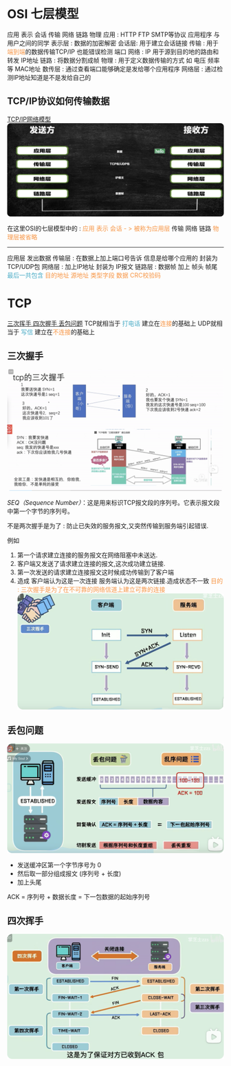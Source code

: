 # OSI 七层模型
应用 表示 会话 传输 网络 链路 物理
应用 : HTTP FTP SMTP等协议 应用程序 与用户之间的同学
表示层 : 数据的加密解密
会话层: 用于建立会话链接
传输 : 用于<font color="#f79646">端到端</font>的数据传输TCP/IP 也能错误检测 端口
网络 : IP 用于源到目的地的路由和转发  IP地址
链路 : 将数据分割成帧
物理 : 用于定义数据传输的方式 如 电压  频率等 MAC地址
数传层 : 通过查看端口能够确定是发给哪个应用程序
网络层 : 通过检测IP地址知道是不是发给自己的

## TCP/IP协议如何传输数据

[TCP/IP网络模型](https://www.bilibili.com/video/BV1uk4y1w7ZV/?spm_id_from=333.788.top_right_bar_window_history.content.click&vd_source=2f6e531d9d833ca7fdcd8c5bb99bd1bb)
![](assets/Pasted%20image%2020231028175837.png)

在这里OSI的七层模型中的 :
<font color="#f79646">应用 表示 会话 - > 被称为应用层</font>
传输 
网络 
链路 
<font color="#f79646">物理层被省略</font>

___
应用层 发出数据
传输层 : 在数据上加上端口号告诉 信息是给哪个应用的 封装为 TCP/UDP包
网络层 : 加上IP地址 封装为 IP报文
链路层 : 数据帧 加上 帧头 帧尾
<font color="#4bacc6">最后一共包含</font> <font color="#f79646">目的地址 源地址 类型字段 数据 CRC校验码</font>

# TCP
[三次挥手 四次握手 丢包问题](https://www.bilibili.com/video/BV1kV411j7hA/?spm_id_from=333.788.recommend_more_video.1&vd_source=2f6e531d9d833ca7fdcd8c5bb99bd1bb)
TCP就相当于 <font color="#4bacc6">打电话</font> 建立在<font color="#f79646">连接</font>的基础上
UDP就相当于 <font color="#4bacc6">写信 </font>建立在<font color="#f79646">不连接</font>的基础上
## 三次握手
![](assets/Pasted%20image%2020231028203647.png)

*SEQ（Sequence Number）*：这是用来标识TCP报文段的序列号。它表示报文段中第一个字节的序列号。

不是两次握手是为了 : 防止已失效的服务报文,又突然传输到服务端引起错误.

例如 
1. 第一个请求建立连接的服务报文在网络阻塞中未送达.
2. 客户端又发送了请求建立连接的报文,这次成功建立链接.
3. 第一次发送的请求建立连接报文这时候成功传输到了客户端
4. 造成 客户端认为这是一次连接 服务端认为这是两次链接.造成状态不一致
<font color="#f79646">目的  : 三次握手是为了在不可靠的网络信道上建立可靠的连接</font>
![](assets/Pasted%20image%2020231028184432.png)
## 丢包问题
![](assets/Pasted%20image%2020231028183604.png)
- 发送缓冲区第一个字节序号为 0 
- 然后取一部分组成报文 (序列号 + 长度)
- 加上头尾

ACK  = 序列号 + 数据长度 = 下一包数据的起始序列号

## 四次挥手
![](assets/Pasted%20image%2020231028184808.png)


